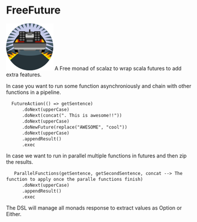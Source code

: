 # FreeFuture
![My image](img/future.png)
A Free monad of scalaz to wrap scala futures to add extra features.

In case you want to run some function asynchroniously and chain with other functions in a pipeline.

```
  FutureAction(() => getSentence)
      .doNext(upperCase)
      .doNext(concat(". This is awesome!!"))
      .doNext(upperCase)
      .doNewFuture(replace("AWESOME", "cool"))
      .doNext(upperCase)
      .appendResult()
      .exec
```

In case we want to run in parallel multiple functions in futures and then zip the results.

```
   ParallelFunctions(getSentence, getSecondSentence, concat --> The function to apply once the paralle functions finish)
      .doNext(upperCase)
      .appendResult()
      .exec
```

The DSL will manage all monads response to extract values as Option or Either.
